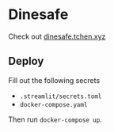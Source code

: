 # Dinesafe

Check out [dinesafe.tchen.xyz](http://dinesafe.tchen.xyz)

## Deploy
Fill out the following secrets
- `.streamlit/secrets.toml`
- `docker-compose.yaml`

Then run `docker-compose up`.
